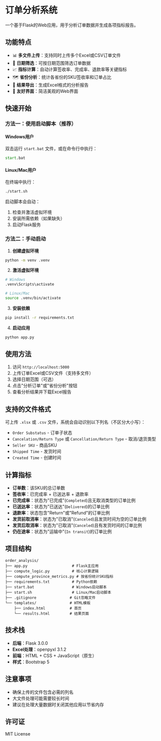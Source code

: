 # 订单分析系统

一个基于Flask的Web应用，用于分析订单数据并生成各项指标报告。

## 功能特点

- 📊 **多文件上传**：支持同时上传多个Excel或CSV订单文件
- 📅 **日期筛选**：可按日期范围筛选订单数据
- 📈 **指标计算**：自动计算签收率、完成率、退款率等关键指标
- 🗺️ **省份分析**：统计各省份的SKU签收率和订单占比
- 📄 **结果导出**：生成Excel格式的分析报告
- 🎨 **友好界面**：简洁美观的Web界面

## 快速开始

### 方法一：使用启动脚本（推荐）

#### Windows用户
双击运行 `start.bat` 文件，或在命令行中执行：
```cmd
start.bat
```

#### Linux/Mac用户
在终端中执行：
```bash
./start.sh
```

启动脚本会自动：
1. 检查并激活虚拟环境
2. 安装所需依赖（如果缺失）
3. 启动Flask服务

### 方法二：手动启动

1. **创建虚拟环境**
```bash
python -m venv .venv
```

2. **激活虚拟环境**
```bash
# Windows
.venv\Scripts\activate

# Linux/Mac
source .venv/bin/activate
```

3. **安装依赖**
```bash
pip install -r requirements.txt
```

4. **启动应用**
```bash
python app.py
```

## 使用方法

1. 访问 `http://localhost:5000`
2. 上传订单Excel或CSV文件（支持多文件）
3. 选择日期范围（可选）
4. 点击"分析订单"或"省份分析"按钮
5. 查看分析结果并下载Excel报告

## 支持的文件格式

可上传 `.xlsx` 或 `.csv` 文件，系统会自动识别以下列名（不区分大小写）：
- `Order Substatus` - 订单子状态
- `Cancelation/Return Type` 或 `Cancellation/Return Type` - 取消/退货类型
- `Seller SKU` - 商品SKU
- `Shipped Time` - 发货时间
- `Created Time` - 创建时间

## 计算指标

- **订单数**：该SKU的总订单数
- **签收率**：已完成率 + 已送达率 + 退款率
- **已完成率**：状态为"已完成"(`Completed`)且无取消类型的订单比例
- **已送达率**：状态为"已送达"(`Delivered`)的订单比例
- **退款率**：状态包含"Return"或"Refund"的订单比例
- **发货前取消率**：状态为"已取消"(`Canceled`)且发货时间为空的订单比例
- **发货后取消率**：状态为"已取消"(`Canceled`)且有发货时间的订单比例
- **仍在途率**：状态为"运输中"(`In transit`)的订单比例

## 项目结构

```
order_analysis/
├── app.py                    # Flask主应用
├── compute_logic.py          # 核心计算逻辑
├── compute_province_metrics.py # 按省份统计SKU指标
├── requirements.txt          # Python依赖
├── start.bat                 # Windows启动脚本
├── start.sh                  # Linux/Mac启动脚本
├── .gitignore               # Git忽略文件
└── templates/               # HTML模板
    ├── index.html           # 首页
    └── results.html         # 结果页面
```

## 技术栈

- **后端**：Flask 3.0.0
- **Excel处理**：openpyxl 3.1.2
- **前端**：HTML + CSS + JavaScript（原生）
- **样式**：Bootstrap 5

## 注意事项

- 确保上传的文件包含必需的列名
- 大文件处理可能需要较长时间
- 建议在处理大量数据时关闭其他应用以节省内存

## 许可证

MIT License 